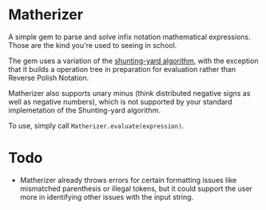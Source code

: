 # Matherizer

A simple gem to parse and solve infix notation mathematical expressions. Those are the kind you're used to seeing in school.

The gem uses a variation of the [shunting-yard algorithm](https://en.wikipedia.org/wiki/Shunting-yard_algorithm), with the exception that it builds a operation tree in preparation for evaluation rather than Reverse Polish Notation.

Matherizer also supports unary minus (think distributed negative signs as well as negative numbers), which is not supported by your standard implemetation of the Shunting-yard algorithm.

To use, simply call `Matherizer.evaluate(expression)`.


# Todo

* Matherizer already throws errors for certain formatting issues like mismatched parenthesis or illegal tokens, but it could support the user more in identifying other issues with the input string.


